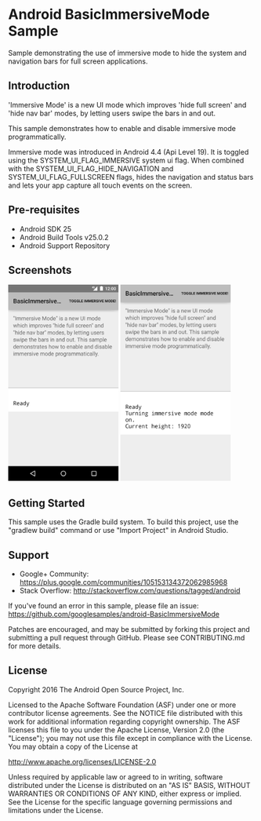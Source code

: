 
Android BasicImmersiveMode Sample
===================================

Sample demonstrating the use of immersive mode to hide the system and navigation bars for
full screen applications.

Introduction
------------

'Immersive Mode' is a new UI mode which improves 'hide full screen' and 'hide nav bar' 
modes, by letting users swipe the bars in and out.

This sample demonstrates how to enable and disable immersive mode programmatically.

Immersive mode was introduced in Android 4.4 (Api Level 19). It is toggled using the 
SYSTEM_UI_FLAG_IMMERSIVE system ui flag. When combined with the SYSTEM_UI_FLAG_HIDE_NAVIGATION and SYSTEM_UI_FLAG_FULLSCREEN  flags, hides the navigation and status bars and lets your app capture all touch events on the screen.

Pre-requisites
--------------

- Android SDK 25
- Android Build Tools v25.0.2
- Android Support Repository

Screenshots
-------------

<img src="screenshots/1-activity.png" height="400" alt="Screenshot"/> <img src="screenshots/2-immersive.png" height="400" alt="Screenshot"/> 

Getting Started
---------------

This sample uses the Gradle build system. To build this project, use the
"gradlew build" command or use "Import Project" in Android Studio.

Support
-------

- Google+ Community: https://plus.google.com/communities/105153134372062985968
- Stack Overflow: http://stackoverflow.com/questions/tagged/android

If you've found an error in this sample, please file an issue:
https://github.com/googlesamples/android-BasicImmersiveMode

Patches are encouraged, and may be submitted by forking this project and
submitting a pull request through GitHub. Please see CONTRIBUTING.md for more details.

License
-------

Copyright 2016 The Android Open Source Project, Inc.

Licensed to the Apache Software Foundation (ASF) under one or more contributor
license agreements.  See the NOTICE file distributed with this work for
additional information regarding copyright ownership.  The ASF licenses this
file to you under the Apache License, Version 2.0 (the "License"); you may not
use this file except in compliance with the License.  You may obtain a copy of
the License at

http://www.apache.org/licenses/LICENSE-2.0

Unless required by applicable law or agreed to in writing, software
distributed under the License is distributed on an "AS IS" BASIS, WITHOUT
WARRANTIES OR CONDITIONS OF ANY KIND, either express or implied.  See the
License for the specific language governing permissions and limitations under
the License.
